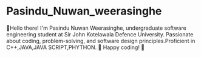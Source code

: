 # Pasindu_Nuwan_weerasinghe
 👋Hello there! I'm Pasindu Nuwan Weerasinghe, undergraduate  software engineering student at Sir John Kotelawala Defence University. Passionate about coding, problem-solving, and software design principles.Proficient in C++,JAVA,JAVA SCRIPT,PHYTHON. 🌟  Happy coding! 🚀
